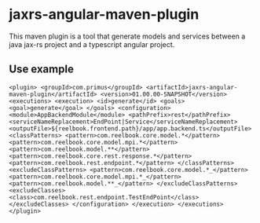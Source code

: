 # jaxrs-angular-maven-plugin

This maven plugin is a tool that generate models and services between a java jax-rs project and a typescript angular project.

## Use example
`
<plugin>
	<groupId>com.primus</groupId>
	<artifactId>jaxrs-angular-maven-plugin</artifactId>
	<version>01.00.00-SNAPSHOT</version>
	<executions>
		<execution>
			<id>generate</id>
			<goals>
				<goal>generate</goal>
			</goals>
			<configuration>
				<module>AppBackendModule</module>
				<pathPrefix>rest</pathPrefix>
				<serviceNameReplacement>EndPoint|Service</serviceNameReplacement>
				<outputFile>${reelbook.frontend.path}/app/app.backend.ts</outputFile>
				<classPatterns>
					<pattern>com.reelbook.core.model.*</pattern>
					<pattern>com.reelbook.core.model.mpi.*</pattern>
					<pattern>com.reelbook.model.**</pattern>
					<pattern>com.reelbook.core.rest.response.*</pattern>
					<pattern>com.reelbook.rest.endpoint.*</pattern>
				</classPatterns>
				<excludeClassPatterns>
					<pattern>com.reelbook.core.model.*_</pattern>
					<pattern>com.reelbook.core.model.mpi.*_</pattern>
					<pattern>com.reelbook.model.**_</pattern>
				</excludeClassPatterns>
				<excludeClasses>
					<class>com.reelbook.rest.endpoint.TestEndPoint</class>
				</excludeClasses>
			</configuration>
		</execution>
	</executions>
</plugin>
`